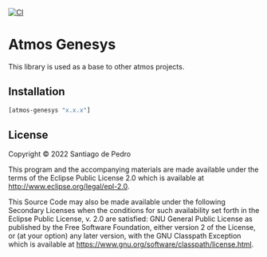 [![CI](https://github.com/AtmosSystem/Atmos-Genesys/actions/workflows/release.yml/badge.svg)](https://github.com/AtmosSystem/Atmos-Genesys/actions/workflows/release.yml)

# Atmos Genesys

This library is used as a base to other atmos projects.

## Installation

```clojure
[atmos-genesys "x.x.x"]
```

## License

Copyright © 2022 Santiago de Pedro

This program and the accompanying materials are made available under the
terms of the Eclipse Public License 2.0 which is available at
http://www.eclipse.org/legal/epl-2.0.

This Source Code may also be made available under the following Secondary
Licenses when the conditions for such availability set forth in the Eclipse
Public License, v. 2.0 are satisfied: GNU General Public License as published by
the Free Software Foundation, either version 2 of the License, or (at your
option) any later version, with the GNU Classpath Exception which is available
at https://www.gnu.org/software/classpath/license.html.
